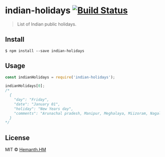 # indian-holidays [![Build Status](https://travis-ci.org/hemanth/indian-holidays.svg?branch=master)](https://travis-ci.org/hemanth/indian-holidays)

> List of Indian public holidays.


## Install

```
$ npm install --save indian-holidays
```


## Usage

```js
const indianHolidays = require('indian-holidays');

indianHolidays[0];
/*
  {
    "day": "Friday",
    "date": "January 01",
    "holiday": "New Years day",
    "comments": "Arunachal pradesh, Manipur, Meghalaya, Miizoram, Nagaland, Sikkim, Tamil Nadu,Telangana"
  }
*/
```

## License

MIT © [Hemanth.HM](https://h3manth.com)
